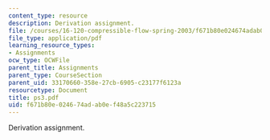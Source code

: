 ```yaml
---
content_type: resource
description: Derivation assignment.
file: /courses/16-120-compressible-flow-spring-2003/f671b80e024674adab0ef48a5c223715_ps3.pdf
file_type: application/pdf
learning_resource_types:
- Assignments
ocw_type: OCWFile
parent_title: Assignments
parent_type: CourseSection
parent_uid: 33170660-358e-27cb-6905-c23177f6123a
resourcetype: Document
title: ps3.pdf
uid: f671b80e-0246-74ad-ab0e-f48a5c223715
---
```

Derivation assignment.

